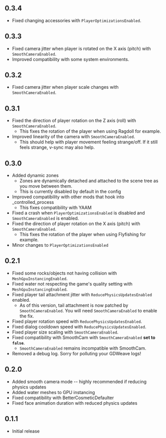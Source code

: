 ## 0.3.4

* Fixed changing accessories with `PlayerOptimizationsEnabled`.

## 0.3.3

* Fixed camera jitter when player is rotated on the X axis (pitch) with `SmoothCameraEnabled`.
* Improved compatibility with some system environments.

## 0.3.2

* Fixed camera jitter when player scale changes with `SmoothCameraEnabled`.

## 0.3.1

* Fixed the direction of player rotation on the Z axis (roll) with `SmoothCameraEnabled`.
    * This fixes the rotation of the player when using Ragdoll for example.
* Improved linearity of the camera with `SmoothCameraEnabled`.
    * This should help with player movement feeling strange/off. If it still feels strange, v-sync may also help.

## 0.3.0

* Added dynamic zones
    * Zones are dynamically detached and attached to the scene tree as you move between them.
    * This is currently disabled by default in the config
* Improved compatibility with other mods that hook into _controlled_process
    * This fixes compatibility with YAAM
* Fixed a crash when `PlayerOptimizationsEnabled` is disabled and `SmoothCameraEnabled` is enabled.
* Fixed the direction of player rotation on the X axis (pitch) with `SmoothCameraEnabled`.
    * This fixes the rotation of the player when using Flyfishing for example.
* Minor changes to `PlayerOptimizationsEnabled`

## 0.2.1

* Fixed some rocks/objects not having collision with `MeshGpuInstancingEnabled`.
* Fixed water not respecting the game's quality setting with `MeshGpuInstancingEnabled`.
* Fixed player tail attachment jitter with `ReducePhysicsUpdatesEnabled` enabled.
    * As of this version, tail attachment is now patched by `SmoothCameraEnabled`. You will need `SmoothCameraEnabled`
      to enable the fix.
* Fixed player rotation speed with `ReducePhysicsUpdatesEnabled`.
* Fixed dialog cooldown speed with `ReducePhysicsUpdatesEnabled`.
* Fixed player size scaling with `SmoothCameraEnabled`.
* Fixed compatibility with SmoothCam with `SmoothCameraEnabled` __set to `false`__.
    * `SmoothCameraEnabled` remains incompatible with SmoothCam.
* Removed a debug log. Sorry for polluting your GDWeave logs!

## 0.2.0

* Added smooth camera mode -- highly recommended if reducing physics updates
* Added water meshes to GPU instancing
* Fixed compatibility with BetterCosmeticDefaulter
* Fixed face animation duration with reduced physics updates

## 0.1.1

* Initial release

